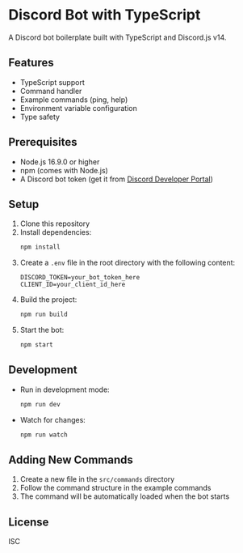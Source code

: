 # Discord Bot with TypeScript

A Discord bot boilerplate built with TypeScript and Discord.js v14.

## Features

- TypeScript support
- Command handler
- Example commands (ping, help)
- Environment variable configuration
- Type safety

## Prerequisites

- Node.js 16.9.0 or higher
- npm (comes with Node.js)
- A Discord bot token (get it from [Discord Developer Portal](https://discord.com/developers/applications))

## Setup

1. Clone this repository
2. Install dependencies:
   ```bash
   npm install
   ```
3. Create a `.env` file in the root directory with the following content:
   ```
   DISCORD_TOKEN=your_bot_token_here
   CLIENT_ID=your_client_id_here
   ```
4. Build the project:
   ```bash
   npm run build
   ```
5. Start the bot:
   ```bash
   npm start
   ```

## Development

- Run in development mode:
  ```bash
  npm run dev
  ```
- Watch for changes:
  ```bash
  npm run watch
  ```

## Adding New Commands

1. Create a new file in the `src/commands` directory
2. Follow the command structure in the example commands
3. The command will be automatically loaded when the bot starts

## License

ISC 